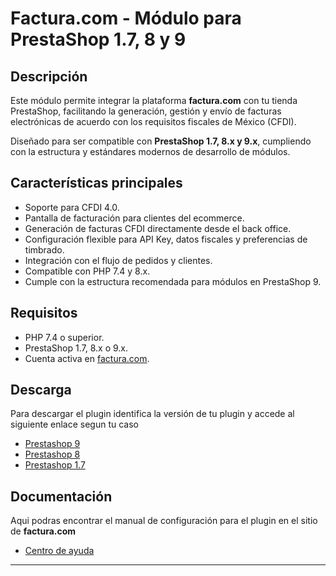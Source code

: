 # Factura.com - Módulo para PrestaShop 1.7, 8 y 9

## Descripción
Este módulo permite integrar la plataforma **factura.com** con tu tienda PrestaShop, facilitando la generación, gestión y envío de facturas electrónicas de acuerdo con los requisitos fiscales de México (CFDI).

Diseñado para ser compatible con **PrestaShop 1.7, 8.x y 9.x**, cumpliendo con la estructura y estándares modernos de desarrollo de módulos.

## Características principales
- Soporte para CFDI 4.0.
- Pantalla de facturación para clientes del ecommerce.
- Generación de facturas CFDI directamente desde el back office.
- Configuración flexible para API Key, datos fiscales y preferencias de timbrado.
- Integración con el flujo de pedidos y clientes.
- Compatible con PHP 7.4 y 8.x.
- Cumple con la estructura recomendada para módulos en PrestaShop 9.

## Requisitos
- PHP 7.4 o superior.
- PrestaShop 1.7, 8.x o 9.x.
- Cuenta activa en [factura.com](https://factura.com/).

## Descarga
Para descargar el plugin identifica la versión de tu plugin y accede al siguiente enlace segun tu caso

- [Prestashop 9](#)
- [Prestashop 8](#)
- [Prestashop 1.7](#)

## Documentación
Aqui podras encontrar el manual de configuración para el plugin en el sitio de **factura.com**

- [Centro de ayuda](https://factura.com/ayuda/instalacion-de-plugin-factura-com-para-prestashop/)


---